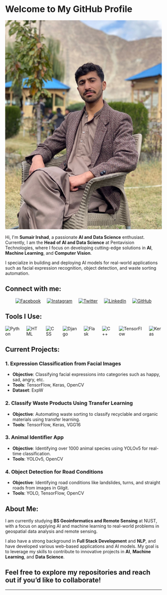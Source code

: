 # Welcome to My GitHub Profile

![Sumair Irshad](./pic)

Hi, I'm **Sumair Irshad**, a passionate **AI and Data Science** enthusiast. Currently, I am the **Head of AI and Data Science** at Pentavision Technologies, where I focus on developing cutting-edge solutions in **AI**, **Machine Learning**, and **Computer Vision**.

I specialize in building and deploying AI models for real-world applications such as facial expression recognition, object detection, and waste sorting automation.

## Connect with me:

<div style="display: flex; gap: 20px; justify-content: center;">
    <a href="https://facebook.com/yourusername">
        <img src="https://img.shields.io/badge/Facebook-1877F2?style=flat&logo=facebook&logoColor=white" alt="Facebook" />
    </a>
    <a href="https://instagram.com/yourusername">
        <img src="https://img.shields.io/badge/Instagram-E4405F?style=flat&logo=instagram&logoColor=white" alt="Instagram" />
    </a>
    <a href="https://twitter.com/yourusername">
        <img src="https://img.shields.io/badge/Twitter-1DA1F2?style=flat&logo=twitter&logoColor=white" alt="Twitter" />
    </a>
    <a href="https://linkedin.com/in/yourusername">
        <img src="https://img.shields.io/badge/LinkedIn-0077B5?style=flat&logo=linkedin&logoColor=white" alt="LinkedIn" />
    </a>
    <a href="https://github.com/yourusername">
        <img src="https://img.shields.io/badge/GitHub-000000?style=flat&logo=github&logoColor=white" alt="GitHub" />
    </a>
</div>

## Tools I Use:

<div style="display: flex; gap: 20px; justify-content: center;">
    <div>
        <img src="https://img.shields.io/badge/Python-3776AB?style=flat&logo=python&logoColor=white" alt="Python" />
    </div>
    <div>
        <img src="https://img.shields.io/badge/HTML-E34F26?style=flat&logo=html5&logoColor=white" alt="HTML" />
    </div>
    <div>
        <img src="https://img.shields.io/badge/CSS-1572B6?style=flat&logo=css3&logoColor=white" alt="CSS" />
    </div>
    <div>
        <img src="https://img.shields.io/badge/Django-092E20?style=flat&logo=django&logoColor=white" alt="Django" />
    </div>
    <div>
        <img src="https://img.shields.io/badge/Flask-000000?style=flat&logo=flask&logoColor=white" alt="Flask" />
    </div>
    <div>
        <img src="https://img.shields.io/badge/C%2B%2B-00599C?style=flat&logo=c%2B%2B&logoColor=white" alt="C++" />
    </div>
    <div>
        <img src="https://img.shields.io/badge/TensorFlow-FF6F00?style=flat&logo=tensorflow&logoColor=white" alt="TensorFlow" />
    </div>
    <div>
        <img src="https://img.shields.io/badge/Keras-D00000?style=flat&logo=keras&logoColor=white" alt="Keras" />
    </div>
</div>

## Current Projects:

### 1. **Expression Classification from Facial Images**
   - **Objective**: Classifying facial expressions into categories such as happy, sad, angry, etc.
   - **Tools**: TensorFlow, Keras, OpenCV
   - **Dataset**: ExpW

### 2. **Classify Waste Products Using Transfer Learning**
   - **Objective**: Automating waste sorting to classify recyclable and organic materials using transfer learning.
   - **Tools**: TensorFlow, Keras, VGG16

### 3. **Animal Identifier App**
   - **Objective**: Identifying over 1000 animal species using YOLOv5 for real-time classification.
   - **Tools**: YOLOv5, OpenCV

### 4. **Object Detection for Road Conditions**
   - **Objective**: Identifying road conditions like landslides, turns, and straight roads from images in Gilgit.
   - **Tools**: YOLO, TensorFlow, OpenCV

## About Me:
I am currently studying **BS Geoinformatics and Remote Sensing** at NUST, with a focus on applying AI and machine learning to real-world problems in geospatial data analysis and remote sensing.

I also have a strong background in **Full Stack Development** and **NLP**, and have developed various web-based applications and AI models. My goal is to leverage my skills to contribute to innovative projects in **AI**, **Machine Learning**, and **Data Science**.

## Feel free to explore my repositories and reach out if you’d like to collaborate!

---
